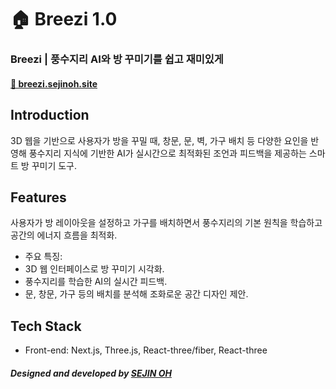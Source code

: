 # 🏠 Breezi 1.0

### Breezi | 풍수지리 AI와 방 꾸미기를 쉽고 재미있게

#### [🔗 breezi.sejinoh.site](https://breezi.sejinoh.site)

## Introduction

3D 웹을 기반으로 사용자가 방을 꾸밀 때, 창문, 문, 벽, 가구 배치 등 다양한 요인을 반영해 풍수지리 지식에 기반한 AI가 실시간으로 최적화된 조언과 피드백을 제공하는 스마트 방 꾸미기 도구.

## Features

사용자가 방 레이아웃을 설정하고 가구를 배치하면서 풍수지리의 기본 원칙을 학습하고 공간의 에너지 흐름을 최적화.

- 주요 특징:
- 3D 웹 인터페이스로 방 꾸미기 시각화.
- 풍수지리를 학습한 AI의 실시간 피드백.
- 문, 창문, 가구 등의 배치를 분석해 조화로운 공간 디자인 제안.

## Tech Stack

- Front-end: Next.js, Three.js, React-three/fiber, React-three

##### Designed and developed by [SEJIN OH](https://sejinoh.site)
